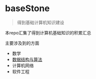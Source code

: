 # baseStone
> 得到基础计算机知识建设

本repo汇集了得到计算机基础知识的积累汇总

主要涉及到的方面

* 数学
* [数据结构与算法](./algorithm/readme.md)
* 计算机网络
* 软件工程